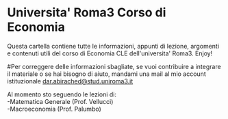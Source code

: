 # Universita' Roma3 Corso di Economia
Questa cartella contiene tutte le informazioni, appunti di lezione, argomenti e contenuti utili del corso di Economia CLE dell'universita' Roma3. Enjoy!

#Per correggere delle informazioni sbagliate, se vuoi contribuire a integrare il materiale o se hai bisogno di aiuto, mandami una mail al mio account istituzionale 
dar.abirached@stud.uniroma3.it

Al momento sto seguendo le lezioni di: 
<br>-Matematica Generale (Prof. Vellucci) 
<br>-Macroeconomia (Prof. Palumbo)

